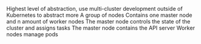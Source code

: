 Highest level of abstraction, use multi-cluster development outside of Kubernetes to abstract more
A group of nodes
Contains one master node and n amount of worker nodes
The master node controls the state of the cluster and assigns tasks
The master node contains the API server
Worker nodes manage pods
